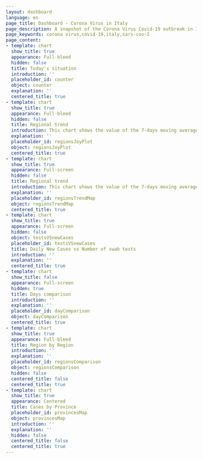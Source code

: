 ```yaml
---
layout: dashboard
language: en
page_title: Dashboard - Corona Virus in Italy
page_description: A snapshot of the Corona Virus Covid-19 outbreak in Italy
page_keywords: corona virus,covid-19,italy,sars-cov-2
page_content:
- template: chart
  show_title: true
  appearance: Full-bleed
  hidden: false
  title: Today's situation
  introduction: ''
  placeholder_id: counter
  object: counter
  explanation: ''
  centered_title: true
- template: chart
  show_title: true
  appearance: Full-bleed
  hidden: false
  title: Regional trend
  introduction: This chart shows the value of the 7-days moving average of daily new cases in each region.
  explanation: ''
  placeholder_id: regionsJoyPlot
  object: regionsJoyPlot
  centered_title: true
- template: chart
  show_title: true
  appearance: Full-screen
  hidden: false
  title: Regional trend
  introduction: This chart shows the value of the 7-days moving average of daily new cases in each region.
  explanation: ''
  placeholder_id: regionsTrendMap
  object: regionsTrendMap
  centered_title: true
- template: chart
  show_title: true
  appearance: Full-screen
  hidden: false
  object: testsVSnewCases
  placeholder_id: testsVSnewCases
  title: Daily New Cases vs Number of swab tests
  introduction: ''
  explanation: ''
  centered_title: true
- template: chart
  show_title: false
  appearance: Full-screen
  hidden: true
  title: Days comparison
  introduction: ''
  explanation: ''
  placeholder_id: dayComparison
  object: dayComparison
  centered_title: true
- template: chart
  show_title: true
  appearance: Full-bleed
  title: Region by Region
  introduction: ''
  explanation: ''
  placeholder_id: regionsComparison
  object: regionsComparison
  hidden: false
  centered_title: false
  centered_title: true
- template: chart
  show_title: true
  appearance: Centered
  title: Cases by Province
  placeholder_id: provincesMap
  object: provincesMap
  introduction: ''
  explanation: ''
  hidden: false
  centered_title: false
  centered_title: true
---
```

